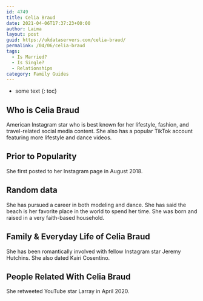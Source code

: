 ```yaml
---
id: 4749
title: Celia Braud
date: 2021-04-06T17:37:23+00:00
author: Laima
layout: post
guid: https://ukdataservers.com/celia-braud/
permalink: /04/06/celia-braud
tags:
  - Is Married?
  - Is Single?
  - Relationships
category: Family Guides
---
```


* some text
{: toc}


## Who is Celia Braud
                  
                  
                  
American Instagram star who is best known for her lifestyle, fashion, and travel-related social media content. She also has a popular TikTok account featuring more lifestyle and dance videos.
                  
              
            
              
            
                
                
                
## Prior to Popularity
                  
                  
                  
She first posted to her Instagram page in August 2018.
                  
              
            
              
            
                
                
                
## Random data
                  
                  
                  
She has pursued a career in both modeling and dance. She has said the beach is her favorite place in the world to spend her time. She was born and raised in a very faith-based household.
                  
              
            
              
            
                
                
                
## Family & Everyday Life of Celia Braud
                  
                  
                  
She has been romantically involved with fellow Instagram star Jeremy Hutchins. She also dated Kairi Cosentino. 
                  
              
            
              
            
                
                
                
## People Related With Celia Braud
                  
                  
                  
She retweeted YouTube star Larray in April 2020.
                  
              
            
              
            
                
              
            
              
              
            
            
              
            
          
          
          